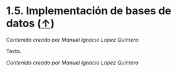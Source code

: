 # 1.5. Implementación de bases de datos ([↑](README.md))

_Contenido creado por Manuel Ignacio López Quintero_

Texto.

_Contenido creado por Manuel Ignacio López Quintero_
